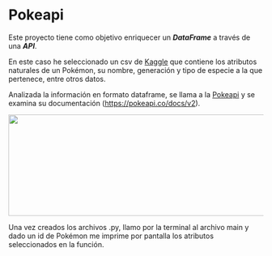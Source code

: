 # Pokeapi

Este proyecto tiene como objetivo enriquecer un ***DataFrame*** a través de una ***API***.

En este caso he seleccionado un csv de [Kaggle](https://www.kaggle.com/mariotormo/complete-pokemon-dataset-updated-090420?select=pokedex_%28Update_05.20%29.csv) que contiene los atributos naturales de un Pokémon, su nombre, generación y tipo de especie a la que pertenece, entre otros datos.

Analizada la información en formato dataframe, se llama a la [Pokeapi](https://pokeapi.co/) y se examina su documentación (https://pokeapi.co/docs/v2).

<img src="/input/Pokeapi.jpg?raw=true" width="600" height="200" />

Una vez creados los archivos .py, llamo por la terminal al archivo main y dado un id de Pokémon me imprime
por pantalla los atributos seleccionados en la función.
